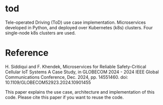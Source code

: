 # tod
Tele-operated Driving (ToD) use case implementation.
Microservices developed in Python, and deployed over Kubernetes (k8s) clusters.
Four single-node k8s clusters are used.

# Reference 
H. Siddiqui and F. Khendek, Microservices for Reliable Safety-Critical Cellular IoT Systems  A Case Study, in GLOBECOM 2024 - 2024 IEEE Global Communications Conference, Dec. 2024, pp. 14551460. doi: 10.1109/GLOBECOM52923.2024.10901455

This paper explains the use case, architecture and implementation of this code. Please cite this paper if you want to reuse the code.
